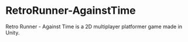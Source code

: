 # RetroRunner-AgainstTime
 Retro Runner - Against Time is a 2D multiplayer platformer game made in Unity.

